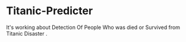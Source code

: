 # Titanic-Predicter
It's working about Detection Of People Who was died or Survived from Titanic Disaster .
